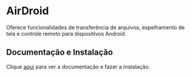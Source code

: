 # AirDroid

Oferece funcionalidades de transferência de arquivos, espelhamento de tela e controle remoto para dispositivos Android.

## Documentação e Instalação

Clique [aqui](https://www.airdroid.com) para ver a documentação e fazer a instalação.